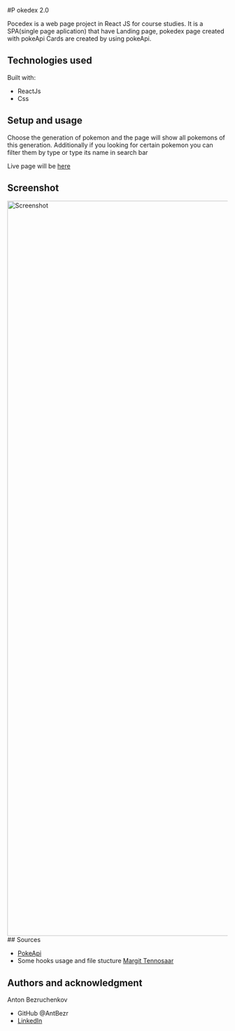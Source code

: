 #P okedex 2.0

Pocedex is a web page project in React JS for course studies.
It is a SPA(single page aplication) that have Landing page, pokedex page created with pokeApi
Cards are created by using pokeApi.

## Technologies used

Built with:

- ReactJs
- Css

## Setup and usage

Choose the generation of pokemon and the page will show all pokemons of this generation.
Additionally if you looking for certain pokemon you can filter them by type or type its name in search bar

Live page will be [here]()

## Screenshot

<img width="1678" alt="Screenshot " src="h">
## Sources

- [PokeApi](https://pokeapi.co/)
- Some hooks usage and file stucture [Margit Tennosaar](https://github.com/margittennosaar)

## Authors and acknowledgment

Anton Bezruchenkov

- GitHub @AntBezr
- [LinkedIn](https://www.linkedin.com/in/antonbezruchenkov/)

